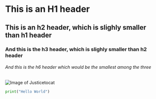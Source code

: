 # This is an H1 header 
## This is an h2 header, which is slighly smaller than h1 header
### And this is the h3 header, which is slighly smaller than h2 header
###### And this is the h6 header which would be the smallest among the three


![Image of Justicetocat](https://octodex.github.com/images/justicetocat.jpg)


``` python
print("Hello World")
```
